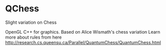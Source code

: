 # QChess
Slight variation on Chess

OpenGL C++ for graphics.
Based on Alice Wismath's chess variation
Learn more about rules from here http://research.cs.queensu.ca/Parallel/QuantumChess/QuantumChess.html
